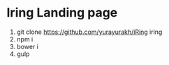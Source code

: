# Iring Landing page
1. git clone https://github.com/yurayurakh/iRing iring
2. npm i
3. bower i
4. gulp
